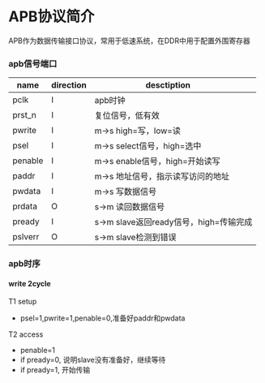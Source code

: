 # APB协议简介

APB作为数据传输接口协议，常用于低速系统，在DDR中用于配置外围寄存器

### apb信号端口

| name  | direction | desctiption&nbsp;&nbsp;&nbsp;&nbsp;&nbsp; |
| --- | --- | --- |
| pclk  | I | apb时钟|
| prst_n | I | 复位信号，低有效 |
| pwrite | I | m->s high=写，low=读 |
| psel | I | m->s select信号，high=选中 |
| penable | I | m->s enable信号，high=开始读写 |
| paddr | I | m->s 地址信号，指示读写访问的地址 |
| pwdata | I | m->s 写数据信号 |
| prdata | O | s->m 读回数据信号 |
| pready | I | s->m slave返回ready信号，high=传输完成 |
| pslverr | O | s->m slave检测到错误 |

### apb时序

#### write 2cycle

T1 setup
 - psel=1,pwrite=1,penable=0,准备好paddr和pwdata

T2 access
 - penable=1
 - if pready=0, 说明slave没有准备好，继续等待
 - if pready=1, 开始传输
